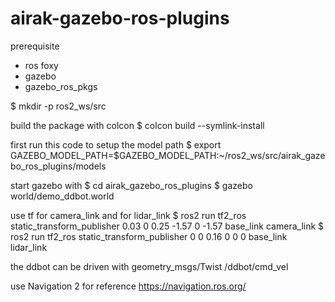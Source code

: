 # airak-gazebo-ros-plugins

prerequisite
  - ros foxy
  - gazebo
  - gazebo_ros_pkgs

$ mkdir -p ros2_ws/src

build the package with colcon
$ colcon build --symlink-install 

first run this code to setup the model path
$ export GAZEBO_MODEL_PATH=$GAZEBO_MODEL_PATH:~/ros2_ws/src/airak_gazebo_ros_plugins/models

start gazebo with
$ cd airak_gazebo_ros_plugins
$ gazebo world/demo_ddbot.world

use tf for camera_link and for lidar_link
$ ros2 run tf2_ros static_transform_publisher 0.03 0 0.25 -1.57 0 -1.57 base_link camera_link
$ ros2 run tf2_ros static_transform_publisher 0 0 0.16 0 0 0 base_link lidar_link

the ddbot can be driven with geometry_msgs/Twist /ddbot/cmd_vel

use Navigation 2 for reference
https://navigation.ros.org/